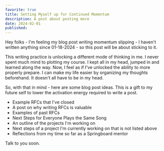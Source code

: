 ```yaml
---
favorite: true
title: Setting Myself up for Continued Momentum
description: A post about posting more
date: 2024-02-01
published:
---
```



Hey folks - 
I'm feeling my blog post writing momentum slipping - I haven't written anything since 01-18-2024 - so this post will be about sticking to it. 

This writing practice is unlocking a different mode of thinking in me. I never spent much mind to plotting my course. I kept all in my head, jumped in and learned along the way. Now, I feel as if I've unlocked the ability to more properly prepare. I can make my life easier by organizing my thoughts beforehand. It doesn't all have to be in my head. 

So, with that in mind - here are some blog post ideas. This is a gift to my future self to lower the activation energy required to write a post. 

- Example RFCs that I've closed 
- A post on why writing RFCs is valuable 
- Examples of past RFCs
- Next Steps for Everyone Plays the Same Song 
- An outline of the projects I'm working on
- Next steps of a project I'm currently working on that is not listed above 
- Reflections from my time so far as a Springboard mentor 

Talk to you soon.
